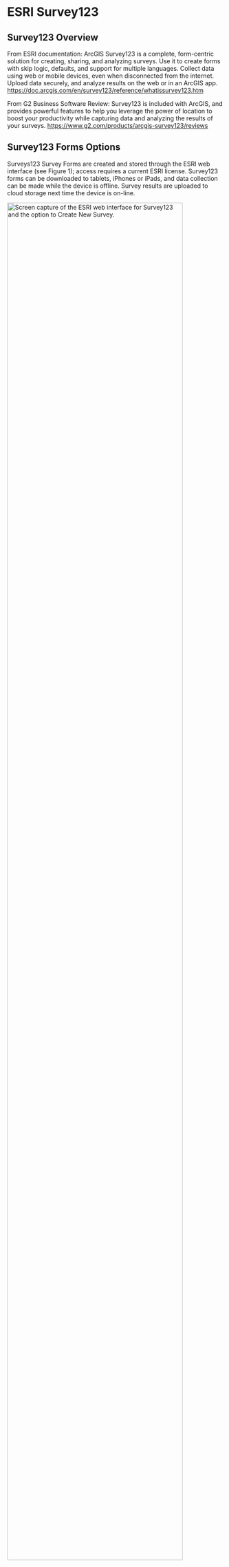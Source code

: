 # ESRI Survey123

## Survey123 Overview

From ESRI documentation: ArcGIS Survey123 is a complete, form-centric solution for creating, sharing, and analyzing surveys. Use it to create forms with skip logic, defaults, and support for multiple languages. Collect data using web or mobile devices, even when disconnected from the internet. Upload data securely, and analyze results on the web or in an ArcGIS app. 
https://doc.arcgis.com/en/survey123/reference/whatissurvey123.htm

From G2 Business Software Review: Survey123 is included with ArcGIS, and provides powerful features to help you leverage the power of location to boost your productivity while capturing data and analyzing the results of your surveys. https://www.g2.com/products/arcgis-survey123/reviews

## Survey123 Forms Options

Surveys123 Survey Forms are created and stored through the ESRI web interface (see Figure 1); access requires a current ESRI license. Survey123 forms can be downloaded to tablets, iPhones or iPads, and data collection can be made while the device is offline. Survey results are uploaded to cloud storage next time the device is on-line. 

<div class="figure">
<img src="figures/survey123/ESRIweb.png" alt="Screen capture of the ESRI web interface for Survey123 and the option to Create New Survey." width="90%" />
<p class="caption">(\#fig:ESRIweb)Screen capture of the ESRI web interface for Survey123 and the option to Create New Survey.</p>
</div>

There are two main options for designing a Survey123 survey form: the Web Designer or Survey123 Connect tool. The Web Designer is a web-based menu-driven GUI that does not require learning any specific coding to set up a basic survey form.  Survey questions and response types can be specified using a drag and drop tool.

<div class="figure">
<img src="figures/survey123/ESRIweb2.png" alt="Screen capture of the ESRI web interface for Survey123 highlighting the two main options for designing a Survey123 form: the web designer or the Survey123 Connect tool." width="90%" />
<p class="caption">(\#fig:ESRIweb2)Screen capture of the ESRI web interface for Survey123 highlighting the two main options for designing a Survey123 form: the web designer or the Survey123 Connect tool.</p>
</div>

Survey123 Connect is an option for more advanced survey form design, such as a nested structure or calculated responses using user inputs.  The Survey123 Connect approach requires defining the more advanced form properties within an ‘XLSForm spreadsheet’ using the XLSForm coding language.  ESRI documentation for both Web designer and Connect can be found at: https://doc.arcgis.com/en/survey123/browser/create-surveys/createsurveys.htm
XLSForm formatting language is described at: https://xlsform.org/en/.

<div class="figure">
<img src="figures/survey123/survey123_xlsform.png" alt="Screen capture of ESRI Survey123 Connect software demonstrating the use of the XLSForm spreadsheet-based coding language and the ability to directly edit the JavaScript code that is linked to XLSForm parameters." width="90%" />
<p class="caption">(\#fig:xlsform)Screen capture of ESRI Survey123 Connect software demonstrating the use of the XLSForm spreadsheet-based coding language and the ability to directly edit the JavaScript code that is linked to XLSForm parameters.</p>
</div>


<div class="figure">
<img src="figures/survey123/survey123_xlsform2.png" alt="Screen capture of ArcGIS website description of the XLSForm features: https://gis.idaho.gov/wp-content/uploads/2021/03/ArcGIS-Apps-for-the-Field-State-of-ID.pdf." width="90%" />
<p class="caption">(\#fig:xlsform2)Screen capture of ArcGIS website description of the XLSForm features: https://gis.idaho.gov/wp-content/uploads/2021/03/ArcGIS-Apps-for-the-Field-State-of-ID.pdf.</p>
</div>

<div style="border: 1px solid #ddd; padding: 0px; overflow-y: scroll; height:600px; "><table class="table table-striped lightable-paper" style='font-size: 12px;  font-family: "Arial Narrow", arial, helvetica, sans-serif; width: auto !important; margin-left: auto; margin-right: auto;'>
<caption style="font-size: initial !important;">(\#tab:forms123) Survey123 Forms Options</caption>
 <thead>
<tr>
<th style="border-bottom:hidden;padding-bottom:0; padding-left:3px;padding-right:3px;text-align: center; position: sticky; top:0; background-color: #FFFFFF;position: sticky; top:0; background-color: #FFFFFF;" colspan="3"><div style="border-bottom: 1px solid #ddd; padding-bottom: 5px; ">Forms Options</div></th>
<th style="empty-cells: hide;border-bottom:hidden;position: sticky; top:0; background-color: #FFFFFF;position: sticky; top:0; background-color: #FFFFFF;" colspan="4"></th>
</tr>
  <tr>
   <th style="text-align:left;position: sticky; top:0; background-color: #FFFFFF;position: sticky; top:0; background-color: #FFFFFF;"> Feature </th>
   <th style="text-align:left;position: sticky; top:0; background-color: #FFFFFF;position: sticky; top:0; background-color: #FFFFFF;"> Available </th>
   <th style="text-align:left;position: sticky; top:0; background-color: #FFFFFF;position: sticky; top:0; background-color: #FFFFFF;"> Description </th>
   <th style="text-align:left;position: sticky; top:0; background-color: #FFFFFF;position: sticky; top:0; background-color: #FFFFFF;"> Group Notes/Reviews/ Questions </th>
   <th style="text-align:left;position: sticky; top:0; background-color: #FFFFFF;position: sticky; top:0; background-color: #FFFFFF;"> External Reviews </th>
   <th style="text-align:right;position: sticky; top:0; background-color: #FFFFFF;position: sticky; top:0; background-color: #FFFFFF;"> Score (0-3) </th>
   <th style="text-align:left;position: sticky; top:0; background-color: #FFFFFF;position: sticky; top:0; background-color: #FFFFFF;"> QC </th>
  </tr>
 </thead>
<tbody>
  <tr>
   <td style="text-align:left;"> Geo-referencing </td>
   <td style="text-align:left;"> Yes </td>
   <td style="text-align:left;"> Every Survey123 entry (object?) has an associated lat/long data </td>
   <td style="text-align:left;"> Uses device navigation: phone app or GPS device; Data can open in data in ArcGIS maps directly; Can change base map; Default is current location; Can tap the map to change location  

https://doc.arcgis.com/en/survey123/browser/analyze-results/viewresults.htm#:~:text=Under%20the%20title%20for%20your,geodatabase)%20and%20download%20your%20data </td>
   <td style="text-align:left;"> NA </td>
   <td style="text-align:right;"> 3 </td>
   <td style="text-align:left;"> NA </td>
  </tr>
  <tr>
   <td style="text-align:left;"> Off-line capacity </td>
   <td style="text-align:left;"> Yes </td>
   <td style="text-align:left;"> Field App works offline and online </td>
   <td style="text-align:left;"> Does the data uploads automatically when back on-line?? </td>
   <td style="text-align:left;"> NA </td>
   <td style="text-align:right;"> NA </td>
   <td style="text-align:left;"> NA </td>
  </tr>
  <tr>
   <td style="text-align:left;"> Ease of Form Development </td>
   <td style="text-align:left;"> NA </td>
   <td style="text-align:left;"> NA </td>
   <td style="text-align:left;"> NA </td>
   <td style="text-align:left;"> NA </td>
   <td style="text-align:right;"> NA </td>
   <td style="text-align:left;"> NA </td>
  </tr>
  <tr>
   <td style="text-align:left;"> Intuitive form design tool </td>
   <td style="text-align:left;"> Yes </td>
   <td style="text-align:left;"> Web designer </td>
   <td style="text-align:left;"> Web designer intuitive </td>
   <td style="text-align:left;"> NA </td>
   <td style="text-align:right;"> NA </td>
   <td style="text-align:left;"> NA </td>
  </tr>
  <tr>
   <td style="text-align:left;">  </td>
   <td style="text-align:left;"> No </td>
   <td style="text-align:left;"> Survey123 Connect: XLSForm spreadsheet </td>
   <td style="text-align:left;"> XLSForm formatting language required some effort to pick up. </td>
   <td style="text-align:left;"> NA </td>
   <td style="text-align:right;"> 1 </td>
   <td style="text-align:left;"> NA </td>
  </tr>
  <tr>
   <td style="text-align:left;"> Coding language required? </td>
   <td style="text-align:left;"> No </td>
   <td style="text-align:left;"> Web designer </td>
   <td style="text-align:left;"> Web designer is a GUI tool that is menu driven and does not require learning any coding </td>
   <td style="text-align:left;"> NA </td>
   <td style="text-align:right;"> NA </td>
   <td style="text-align:left;"> NA </td>
  </tr>
  <tr>
   <td style="text-align:left;">  </td>
   <td style="text-align:left;"> Yes </td>
   <td style="text-align:left;"> XLSForm spreadsheet </td>
   <td style="text-align:left;"> Web designer is a GUI tool that is menu driven and does not require learning any coding </td>
   <td style="text-align:left;"> NA </td>
   <td style="text-align:right;"> NA </td>
   <td style="text-align:left;"> NA </td>
  </tr>
  <tr>
   <td style="text-align:left;">  </td>
   <td style="text-align:left;"> NA </td>
   <td style="text-align:left;"> Survey123 Connect: XLSForm spreadsheet </td>
   <td style="text-align:left;"> Survey123 Connect is an option for more advanced survey designs which requires configuration of an ‘XLSForm spreadsheet’.  XLSForm is an ESRII coding language specific to forms configuration. </td>
   <td style="text-align:left;"> Can be hard to edit XLSForm code: 
“Per my experience, if I delete some of the questions and add other [using] filters for the answers through the [XLSForm spread sheet], the answers will be totally. So, every time I have to make a new form for every survey in order to avoid messy information.” https://www.g2.com/products/arcgis-survey123/reviews#survey-response-2728634

“If you make a change to the form after is has been published it is hard to get the new changes without deleting any previously gathered data.”
https://www.g2.com/products/arcgis-survey123/reviews?page=2 </td>
   <td style="text-align:right;"> NA </td>
   <td style="text-align:left;"> NA </td>
  </tr>
  <tr>
   <td style="text-align:left;"> Form Logic and Validation </td>
   <td style="text-align:left;"> NA </td>
   <td style="text-align:left;"> NA </td>
   <td style="text-align:left;"> NA </td>
   <td style="text-align:left;"> NA </td>
   <td style="text-align:right;"> NA </td>
   <td style="text-align:left;"> NA </td>
  </tr>
  <tr>
   <td style="text-align:left;"> Constrained choices </td>
   <td style="text-align:left;"> Yes </td>
   <td style="text-align:left;"> Web Designer </td>
   <td style="text-align:left;"> -Restricted lengths, Default values (e.g., Date, Time from device) </td>
   <td style="text-align:left;"> NA </td>
   <td style="text-align:right;"> NA </td>
   <td style="text-align:left;"> NA </td>
  </tr>
  <tr>
   <td style="text-align:left;">  </td>
   <td style="text-align:left;"> Yes </td>
   <td style="text-align:left;"> Survey123 Connect: XLSForm spreadsheet </td>
   <td style="text-align:left;"> Above functionality, plus more advanced options such as: - select multiple responses from a list;smart fields: expressions and formulas to control the allowable input (e.g., total percentage &lt;= 100%)
- Auto limit by partial input
- Auto-completed suggestion </td>
   <td style="text-align:left;"> NA </td>
   <td style="text-align:right;"> NA </td>
   <td style="text-align:left;"> NA </td>
  </tr>
  <tr>
   <td style="text-align:left;"> Rules guiding answer series (e.g., “Conditional Questions” and “Skips”) </td>
   <td style="text-align:left;"> Yes </td>
   <td style="text-align:left;"> Web Designer  </td>
   <td style="text-align:left;"> This can be done with Web Designer using the ‘Set rule function’; However, in Web Designer, this function is limited to Single choice, Dropdown, 
Likert scale, and Rating questions </td>
   <td style="text-align:left;"> https://support.esri.com/en/technical-article/000022942 </td>
   <td style="text-align:right;"> NA </td>
   <td style="text-align:left;"> NA </td>
  </tr>
  <tr>
   <td style="text-align:left;">  </td>
   <td style="text-align:left;"> Yes </td>
   <td style="text-align:left;"> Survey123 Connect: XLSForm spreadsheet </td>
   <td style="text-align:left;"> NA </td>
   <td style="text-align:left;"> NA </td>
   <td style="text-align:right;"> NA </td>
   <td style="text-align:left;"> NA </td>
  </tr>
  <tr>
   <td style="text-align:left;"> Form Look and Feel </td>
   <td style="text-align:left;"> NA </td>
   <td style="text-align:left;"> NA </td>
   <td style="text-align:left;"> NA </td>
   <td style="text-align:left;"> NA </td>
   <td style="text-align:right;"> NA </td>
   <td style="text-align:left;"> NA </td>
  </tr>
  <tr>
   <td style="text-align:left;"> Flexibility to configure in a logical order for field entry </td>
   <td style="text-align:left;"> No </td>
   <td style="text-align:left;"> Web Designer  </td>
   <td style="text-align:left;"> NA </td>
   <td style="text-align:left;"> NA </td>
   <td style="text-align:right;"> NA </td>
   <td style="text-align:left;"> NA </td>
  </tr>
  <tr>
   <td style="text-align:left;">  </td>
   <td style="text-align:left;"> Yes </td>
   <td style="text-align:left;"> Survey123 Connect: XLSForm spreadsheet </td>
   <td style="text-align:left;"> In trial demo (Appendix 3): The XLSForm coding was required to represent a nested sampling design; this effort was time consuming to optimize </td>
   <td style="text-align:left;"> NA </td>
   <td style="text-align:right;"> NA </td>
   <td style="text-align:left;"> NA </td>
  </tr>
  <tr>
   <td style="text-align:left;"> Different styles of question types </td>
   <td style="text-align:left;"> Yes </td>
   <td style="text-align:left;"> Web Designer  </td>
   <td style="text-align:left;"> Yes, both Web designer and Connect provide a range of question types: </td>
   <td style="text-align:left;"> https://doc.arcgis.com/en/survey123/browser/create-surveys/webdesigneressentials.htm </td>
   <td style="text-align:right;"> NA </td>
   <td style="text-align:left;"> NA </td>
  </tr>
  <tr>
   <td style="text-align:left;">  </td>
   <td style="text-align:left;"> Yes </td>
   <td style="text-align:left;"> Survey123 Connect: XLSForm spreadsheet </td>
   <td style="text-align:left;"> NA </td>
   <td style="text-align:left;"> NA </td>
   <td style="text-align:right;"> NA </td>
   <td style="text-align:left;"> NA </td>
  </tr>
  <tr>
   <td style="text-align:left;"> Form Storage and Permissions Management </td>
   <td style="text-align:left;"> Yes </td>
   <td style="text-align:left;"> NA </td>
   <td style="text-align:left;"> NA </td>
   <td style="text-align:left;"> NA </td>
   <td style="text-align:right;"> NA </td>
   <td style="text-align:left;"> NA </td>
  </tr>
  <tr>
   <td style="text-align:left;"> Muti-users of an app </td>
   <td style="text-align:left;"> Yes </td>
   <td style="text-align:left;"> More than one user can submit data to an app at a time (same database); Survey123 HUB: can review responses by user </td>
   <td style="text-align:left;"> NA </td>
   <td style="text-align:left;"> NA </td>
   <td style="text-align:right;"> NA </td>
   <td style="text-align:left;"> NA </td>
  </tr>
  <tr>
   <td style="text-align:left;"> Real-time Data Review </td>
   <td style="text-align:left;"> Yes </td>
   <td style="text-align:left;"> Survey123 HUB </td>
   <td style="text-align:left;"> The HUB webbased tool allows one to review raw data and summarize data submitted to each survey in the ‘Data’ and ‘Analyze’ tabs; Other summaries: word clouds, frequency plots </td>
   <td style="text-align:left;"> NA </td>
   <td style="text-align:right;"> NA </td>
   <td style="text-align:left;"> NA </td>
  </tr>
  <tr>
   <td style="text-align:left;">  </td>
   <td style="text-align:left;"> No </td>
   <td style="text-align:left;"> Survey123 Connect </td>
   <td style="text-align:left;"> In trial demo, it was difficult to produce a listing of the lengths which was needed for field QC </td>
   <td style="text-align:left;"> NA </td>
   <td style="text-align:right;"> NA </td>
   <td style="text-align:left;"> NA </td>
  </tr>
  <tr>
   <td style="text-align:left;"> Real-time Edit (“on the fly”) </td>
   <td style="text-align:left;"> Yes </td>
   <td style="text-align:left;"> User needs to open a separate tab to edit the responses </td>
   <td style="text-align:left;"> NA </td>
   <td style="text-align:left;"> NA </td>
   <td style="text-align:right;"> NA </td>
   <td style="text-align:left;"> NA </td>
  </tr>
  <tr>
   <td style="text-align:left;"> Multiple-language options </td>
   <td style="text-align:left;"> Yes </td>
   <td style="text-align:left;"> Form can be transposed to other languages; language of stored responses can be specified. </td>
   <td style="text-align:left;"> NA </td>
   <td style="text-align:left;"> NA </td>
   <td style="text-align:right;"> NA </td>
   <td style="text-align:left;"> NA </td>
  </tr>
</tbody>
</table></div>
  


```r
library(flextable)
#> 
#> Attaching package: 'flextable'
#> The following objects are masked from 'package:kableExtra':
#> 
#>     as_image, footnote
#> The following object is masked from 'package:purrr':
#> 
#>     compose

ft <- flextable(airquality[ sample.int(10),])
ft <- add_header_row(ft,
  colwidths = c(4, 2),
  values = c("Air quality", "Time")
)
ft <- theme_vanilla(ft)
ft <- add_footer_lines(ft, "Daily air quality measurements in New York, May to September 1973.")
ft <- color(ft, part = "footer", color = "#666666")
ft <- set_caption(ft, caption = "New York Air Quality Measurements")
ft
```

```{=html}
<div class="tabwid"><style>.cl-248567de{}.cl-24700952{font-family:'Arial';font-size:11pt;font-weight:bold;font-style:normal;text-decoration:none;color:rgba(0, 0, 0, 1.00);background-color:transparent;}.cl-2470097a{font-family:'Arial';font-size:11pt;font-weight:normal;font-style:normal;text-decoration:none;color:rgba(0, 0, 0, 1.00);background-color:transparent;}.cl-2470097b{font-family:'Arial';font-size:11pt;font-weight:normal;font-style:normal;text-decoration:none;color:rgba(102, 102, 102, 1.00);background-color:transparent;}.cl-24771800{margin:0;text-align:right;border-bottom: 0 solid rgba(0, 0, 0, 1.00);border-top: 0 solid rgba(0, 0, 0, 1.00);border-left: 0 solid rgba(0, 0, 0, 1.00);border-right: 0 solid rgba(0, 0, 0, 1.00);padding-bottom:5pt;padding-top:5pt;padding-left:5pt;padding-right:5pt;line-height: 1;background-color:transparent;}.cl-2477180a{margin:0;text-align:left;border-bottom: 0 solid rgba(0, 0, 0, 1.00);border-top: 0 solid rgba(0, 0, 0, 1.00);border-left: 0 solid rgba(0, 0, 0, 1.00);border-right: 0 solid rgba(0, 0, 0, 1.00);padding-bottom:5pt;padding-top:5pt;padding-left:5pt;padding-right:5pt;line-height: 1;background-color:transparent;}.cl-247741d6{width:0.75in;background-color:transparent;vertical-align: middle;border-bottom: 0.75pt solid rgba(102, 102, 102, 1.00);border-top: 1.5pt solid rgba(102, 102, 102, 1.00);border-left: 0 solid rgba(0, 0, 0, 1.00);border-right: 0 solid rgba(0, 0, 0, 1.00);margin-bottom:0;margin-top:0;margin-left:0;margin-right:0;}.cl-247741e0{width:0.75in;background-color:transparent;vertical-align: middle;border-bottom: 1.5pt solid rgba(102, 102, 102, 1.00);border-top: 0.75pt solid rgba(102, 102, 102, 1.00);border-left: 0 solid rgba(0, 0, 0, 1.00);border-right: 0 solid rgba(0, 0, 0, 1.00);margin-bottom:0;margin-top:0;margin-left:0;margin-right:0;}.cl-247741e1{width:0.75in;background-color:transparent;vertical-align: middle;border-bottom: 0.75pt solid rgba(102, 102, 102, 1.00);border-top: 0 solid rgba(0, 0, 0, 1.00);border-left: 0 solid rgba(0, 0, 0, 1.00);border-right: 0 solid rgba(0, 0, 0, 1.00);margin-bottom:0;margin-top:0;margin-left:0;margin-right:0;}.cl-247741ea{width:0.75in;background-color:transparent;vertical-align: middle;border-bottom: 0.75pt solid rgba(102, 102, 102, 1.00);border-top: 0.75pt solid rgba(102, 102, 102, 1.00);border-left: 0 solid rgba(0, 0, 0, 1.00);border-right: 0 solid rgba(0, 0, 0, 1.00);margin-bottom:0;margin-top:0;margin-left:0;margin-right:0;}.cl-247741f4{width:0.75in;background-color:transparent;vertical-align: middle;border-bottom: 0 solid rgba(255, 255, 255, 0.00);border-top: 0 solid rgba(255, 255, 255, 0.00);border-left: 0 solid rgba(255, 255, 255, 0.00);border-right: 0 solid rgba(255, 255, 255, 0.00);margin-bottom:0;margin-top:0;margin-left:0;margin-right:0;}</style><table data-quarto-disable-processing='true' class='cl-248567de'>

```

<caption style="display:table-caption;margin:0pt;text-align:center;border-bottom: 0.00pt solid transparent;border-top: 0.00pt solid transparent;border-left: 0.00pt solid transparent;border-right: 0.00pt solid transparent;padding-top:3pt;padding-bottom:3pt;padding-left:3pt;padding-right:3pt;line-height: 1;background-color:transparent;">(\#tab:unnamed-chunk-1)<span>New York Air Quality Measurements</span></caption>

```{=html}

<thead><tr style="overflow-wrap:break-word;"><th  colspan="4"class="cl-247741d6"><p class="cl-24771800"><span class="cl-24700952">Air quality</span></p></th><th  colspan="2"class="cl-247741d6"><p class="cl-24771800"><span class="cl-24700952">Time</span></p></th></tr><tr style="overflow-wrap:break-word;"><th class="cl-247741e0"><p class="cl-24771800"><span class="cl-24700952">Ozone</span></p></th><th class="cl-247741e0"><p class="cl-24771800"><span class="cl-24700952">Solar.R</span></p></th><th class="cl-247741e0"><p class="cl-24771800"><span class="cl-24700952">Wind</span></p></th><th class="cl-247741e0"><p class="cl-24771800"><span class="cl-24700952">Temp</span></p></th><th class="cl-247741e0"><p class="cl-24771800"><span class="cl-24700952">Month</span></p></th><th class="cl-247741e0"><p class="cl-24771800"><span class="cl-24700952">Day</span></p></th></tr></thead><tbody><tr style="overflow-wrap:break-word;"><td class="cl-247741e1"><p class="cl-24771800"><span class="cl-2470097a">12</span></p></td><td class="cl-247741e1"><p class="cl-24771800"><span class="cl-2470097a">149</span></p></td><td class="cl-247741e1"><p class="cl-24771800"><span class="cl-2470097a">12.6</span></p></td><td class="cl-247741e1"><p class="cl-24771800"><span class="cl-2470097a">74</span></p></td><td class="cl-247741e1"><p class="cl-24771800"><span class="cl-2470097a">5</span></p></td><td class="cl-247741e1"><p class="cl-24771800"><span class="cl-2470097a">3</span></p></td></tr><tr style="overflow-wrap:break-word;"><td class="cl-247741ea"><p class="cl-24771800"><span class="cl-2470097a">8</span></p></td><td class="cl-247741ea"><p class="cl-24771800"><span class="cl-2470097a">19</span></p></td><td class="cl-247741ea"><p class="cl-24771800"><span class="cl-2470097a">20.1</span></p></td><td class="cl-247741ea"><p class="cl-24771800"><span class="cl-2470097a">61</span></p></td><td class="cl-247741ea"><p class="cl-24771800"><span class="cl-2470097a">5</span></p></td><td class="cl-247741ea"><p class="cl-24771800"><span class="cl-2470097a">9</span></p></td></tr><tr style="overflow-wrap:break-word;"><td class="cl-247741ea"><p class="cl-24771800"><span class="cl-2470097a"></span></p></td><td class="cl-247741ea"><p class="cl-24771800"><span class="cl-2470097a">194</span></p></td><td class="cl-247741ea"><p class="cl-24771800"><span class="cl-2470097a">8.6</span></p></td><td class="cl-247741ea"><p class="cl-24771800"><span class="cl-2470097a">69</span></p></td><td class="cl-247741ea"><p class="cl-24771800"><span class="cl-2470097a">5</span></p></td><td class="cl-247741ea"><p class="cl-24771800"><span class="cl-2470097a">10</span></p></td></tr><tr style="overflow-wrap:break-word;"><td class="cl-247741ea"><p class="cl-24771800"><span class="cl-2470097a">41</span></p></td><td class="cl-247741ea"><p class="cl-24771800"><span class="cl-2470097a">190</span></p></td><td class="cl-247741ea"><p class="cl-24771800"><span class="cl-2470097a">7.4</span></p></td><td class="cl-247741ea"><p class="cl-24771800"><span class="cl-2470097a">67</span></p></td><td class="cl-247741ea"><p class="cl-24771800"><span class="cl-2470097a">5</span></p></td><td class="cl-247741ea"><p class="cl-24771800"><span class="cl-2470097a">1</span></p></td></tr><tr style="overflow-wrap:break-word;"><td class="cl-247741ea"><p class="cl-24771800"><span class="cl-2470097a">23</span></p></td><td class="cl-247741ea"><p class="cl-24771800"><span class="cl-2470097a">299</span></p></td><td class="cl-247741ea"><p class="cl-24771800"><span class="cl-2470097a">8.6</span></p></td><td class="cl-247741ea"><p class="cl-24771800"><span class="cl-2470097a">65</span></p></td><td class="cl-247741ea"><p class="cl-24771800"><span class="cl-2470097a">5</span></p></td><td class="cl-247741ea"><p class="cl-24771800"><span class="cl-2470097a">7</span></p></td></tr><tr style="overflow-wrap:break-word;"><td class="cl-247741ea"><p class="cl-24771800"><span class="cl-2470097a">19</span></p></td><td class="cl-247741ea"><p class="cl-24771800"><span class="cl-2470097a">99</span></p></td><td class="cl-247741ea"><p class="cl-24771800"><span class="cl-2470097a">13.8</span></p></td><td class="cl-247741ea"><p class="cl-24771800"><span class="cl-2470097a">59</span></p></td><td class="cl-247741ea"><p class="cl-24771800"><span class="cl-2470097a">5</span></p></td><td class="cl-247741ea"><p class="cl-24771800"><span class="cl-2470097a">8</span></p></td></tr><tr style="overflow-wrap:break-word;"><td class="cl-247741ea"><p class="cl-24771800"><span class="cl-2470097a"></span></p></td><td class="cl-247741ea"><p class="cl-24771800"><span class="cl-2470097a"></span></p></td><td class="cl-247741ea"><p class="cl-24771800"><span class="cl-2470097a">14.3</span></p></td><td class="cl-247741ea"><p class="cl-24771800"><span class="cl-2470097a">56</span></p></td><td class="cl-247741ea"><p class="cl-24771800"><span class="cl-2470097a">5</span></p></td><td class="cl-247741ea"><p class="cl-24771800"><span class="cl-2470097a">5</span></p></td></tr><tr style="overflow-wrap:break-word;"><td class="cl-247741ea"><p class="cl-24771800"><span class="cl-2470097a">18</span></p></td><td class="cl-247741ea"><p class="cl-24771800"><span class="cl-2470097a">313</span></p></td><td class="cl-247741ea"><p class="cl-24771800"><span class="cl-2470097a">11.5</span></p></td><td class="cl-247741ea"><p class="cl-24771800"><span class="cl-2470097a">62</span></p></td><td class="cl-247741ea"><p class="cl-24771800"><span class="cl-2470097a">5</span></p></td><td class="cl-247741ea"><p class="cl-24771800"><span class="cl-2470097a">4</span></p></td></tr><tr style="overflow-wrap:break-word;"><td class="cl-247741ea"><p class="cl-24771800"><span class="cl-2470097a">28</span></p></td><td class="cl-247741ea"><p class="cl-24771800"><span class="cl-2470097a"></span></p></td><td class="cl-247741ea"><p class="cl-24771800"><span class="cl-2470097a">14.9</span></p></td><td class="cl-247741ea"><p class="cl-24771800"><span class="cl-2470097a">66</span></p></td><td class="cl-247741ea"><p class="cl-24771800"><span class="cl-2470097a">5</span></p></td><td class="cl-247741ea"><p class="cl-24771800"><span class="cl-2470097a">6</span></p></td></tr><tr style="overflow-wrap:break-word;"><td class="cl-247741e0"><p class="cl-24771800"><span class="cl-2470097a">36</span></p></td><td class="cl-247741e0"><p class="cl-24771800"><span class="cl-2470097a">118</span></p></td><td class="cl-247741e0"><p class="cl-24771800"><span class="cl-2470097a">8.0</span></p></td><td class="cl-247741e0"><p class="cl-24771800"><span class="cl-2470097a">72</span></p></td><td class="cl-247741e0"><p class="cl-24771800"><span class="cl-2470097a">5</span></p></td><td class="cl-247741e0"><p class="cl-24771800"><span class="cl-2470097a">2</span></p></td></tr></tbody><tfoot><tr style="overflow-wrap:break-word;"><td  colspan="6"class="cl-247741f4"><p class="cl-2477180a"><span class="cl-2470097b">Daily air quality measurements in New York, May to September 1973.</span></p></td></tr></tfoot></table></div>
```


